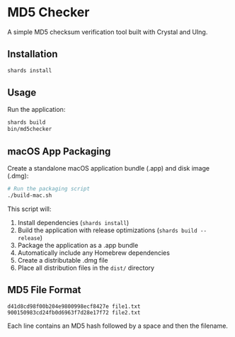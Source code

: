# MD5 Checker

A simple MD5 checksum verification tool built with Crystal and UIng.

## Installation

```bash
shards install
```

## Usage

Run the application:

```bash
shards build
bin/md5checker
```

## macOS App Packaging

Create a standalone macOS application bundle (.app) and disk image (.dmg):

```bash
# Run the packaging script
./build-mac.sh
```

This script will:
1. Install dependencies (`shards install`)
2. Build the application with release optimizations (`shards build --release`)
3. Package the application as a .app bundle
4. Automatically include any Homebrew dependencies
5. Create a distributable .dmg file
6. Place all distribution files in the `dist/` directory

## MD5 File Format

```
d41d8cd98f00b204e9800998ecf8427e file1.txt
900150983cd24fb0d6963f7d28e17f72 file2.txt
```

Each line contains an MD5 hash followed by a space and then the filename.
